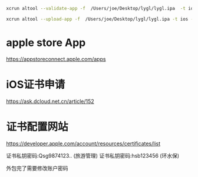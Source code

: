 
```bash
xcrun altool --validate-app -f  /Users/joe/Desktop/lygl/lygl.ipa  -t ios --apiKey 6R94S5556P --apiIssuer b3031453-8990-428e-be52-3ca86d31ed07 --verbose
```


```bash
xcrun altool --upload-app -f  /Users/joe/Desktop/lygl/lygl.ipa -t ios --apiKey 6R94S5556P --apiIssuer b3031453-8990-428e-be52-3ca86d31ed07 --verbose
```

#  apple store App
https://appstoreconnect.apple.com/apps


#  iOS证书申请
https://ask.dcloud.net.cn/article/152 

# 证书配置网站
https://developer.apple.com/account/resources/certificates/list


证书私钥密码:Qsg9874123.. (旅游管理)
证书私钥密码:hsb123456 (环水保)

 外包完了需要修改账户密码